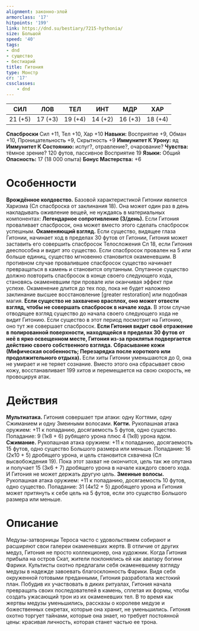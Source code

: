 ```yaml
---
alignment: законно-злой
armorclass: '17'
hitpoints: '199'
link: https://dnd.su/bestiary/7215-hythonia/
size: Большой
speed: '40'
tags:
- dnd
- существо
- бестиарий
title: Гитония
type: Монстр
cr: '17'
cssclasses:
    - dnd
---
```



| СИЛ | ЛОВ | ТЕЛ | ИНТ | МДР | ХАР |
|---|---|---|---|---|---|
| 21 (+5) | 17 (+3) | 19 (+4) | 14 (+2) | 16 (+3) | 18 (+4) |
**Спасброски** Сил +11, Тел +10, Хар +10
**Навыки:** Восприятие +9, Обман +10, Проницательность +9, Скрытность +9
**Иммунитет К Урону:** яд
**Иммунитет К Состоянию:** испуг?, отравление?, очарование?
**Чувства:** тёмное зрение? 120 футов, пассивное Восприятие 19
**Языки:** Общий
**Опасность:** 17 (18 000 опыта)
**Бонус Мастерства:** +6


# Особенности
**Врождённое колдовство.** Базовой характеристикой Гитонии является Харизма (Сл спасброска от заклинания 18). Она может один раз в день накладывать оживление вещей, не нуждаясь в материальных компонентах:
**Легендарное сопротивление (3/день).** Если Гитония проваливает спасбросок, она может вместо этого сделать спасбросок успешным.
**Окаменяющий взгляд.** Если существо, видящее глаза Гитонии, начинает ход в пределах 30 футов от Гитонии, Гитония может заставить его совершить спасбросок Телосложения Сл 18, если Гитония дееспособна и видит это существо. Если спасбросок провален на 5 или больше единиц, существо мгновенно становится окаменевшим. В противном случае провалившее спасбросок существо начинает превращаться в камень и становится опутанным. Опутанное существо должно повторить спасбросок в конце своего следующего хода, становясь окаменевшим при провале или оканчивая эффект при успехе. Окаменение длится до тех пор, пока не будет наложено заклинание высшее восстановление [greater restoration] или подобная магия.
**Если существо не захвачено врасплох, оно может отвести взгляд, чтобы не совершать спасбросок в начале хода.** В этом случае отводящее взгляд существо до начала своего следующего хода не видит Гитонию. Если существо в этот период посмотрит на Гитонию, оно тут же совершает спасбросок.
**Если Гитония видит своё отражение в полированной поверхности, находящейся в пределах 30 футов от неё в ярко освещенном месте, Гитония из-за проклятья подвергается действию своего собственного взгляда.** 
**Сбрасывание кожи (Мифическая особенность; Перезарядка после короткого или продолжительного отдыха).** Если хиты Гитонии уменьшаются до 0, она не умирает и не теряет сознание. Вместо этого она сбрасывает свою кожу, восстанавливает 199 хитов и перемещается на свою скорость, не провоцируя атак.


# Действия
**Мультиатака.** Гитония совершает три атаки: одну Когтями, одну Сжиманием и одну Змеиными волосами.
**Когти.** Рукопашная атака оружием: +11 к попаданию, досягаемость 5 футов, одно существо. Попадание: 9 (1к8 + 6) рубящего урона плюс 4 (1к8) урона ядом.
**Сжимание.** Рукопашная атака оружием: +11 к попаданию, досягаемость 15 футов, одно существо Большого размера или меньше. Попадание: 16 (2к10 + 5) дробящего урона, и цель становится схвачена (Сл высвобождения 19). Пока этот захват не окончится, цель так же опутана и получает 15 (3к6 + 7) дробящего урона в начале каждого своего хода. И Гитония не может держать другую цель.
**Змеиные волосы.** Рукопашная атака оружием: +11 к попаданию, досягаемость 10 футов, одно существо. Попадание: 31 (4к12 + 5) дробящего урона и Гитония может притянуть к себе цель на 5 футов, если это существо Большого размера или меньше.


# Описание
Медузы-затворницы Тероса часто с удовольствием собирают и расширяют свои галереи окаменевших жертв. В отличие от других медуз, Гитония не просто коллекционер, она художник. Когда Гитония прибыла на остров Скат, жители поклонялись ей как аватару богини Фарики. Культисты охотно предлагали себя окаменевшему взгляду медузы в надежде завоевать благосклонность Фарики. Видя себя окруженной готовыми преданными, Гитония разработала жестокий план. Побудив их участвовать в диких ритуалах, Гитония начала превращать своих последователей в камень, сплетая их формы, чтобы создать ужасающий трон из их окаменевших тел. В то время как жертвы медузы уменьшились, рассказы о королеве медузе и божественных секретах, которые она хранит, не уменьшились. Гитония охотно торгует тайнами, которые она знает, но требует постоянной цены: красивая личность, которая станет частью ее трона.